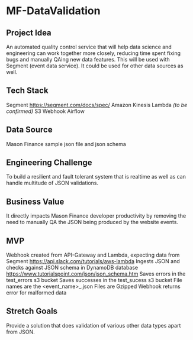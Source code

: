 # MF-DataValidation

## Project Idea
An automated quality control service that will help data science and engineering can work together more closely, reducing time spent fixing bugs and manually QAing new data features.  This will be used with Segment (event data service).  It could be used for other data sources as well.

## Tech Stack
Segment https://segment.com/docs/spec/
Amazon Kinesis
Lambda *(to be confirmed)*
S3
Webhook
Airflow

## Data Source
Mason Finance sample json file and json schema

## Engineering Challenge
To build a resilient and fault tolerant system that is realtime as well as can handle multitude of JSON validations.

## Business Value
It directly impacts Mason Finance developer productivity by removing the need to manually QA the JSON being produced by the website events.

## MVP
Webhook created from API-Gateway and Lambda, expecting data from Segment
https://api.slack.com/tutorials/aws-lambda
Ingests JSON and checks against JSON schema in DynamoDB database
https://www.tutorialspoint.com/json/json_schema.htm
Saves errors in the test_errors s3 bucket
Saves successes in the test_sucess s3 bucket
File names are the <event_name>_<timestamp>.json
Files are Gzipped
Webhook returns error for malformed data

## Stretch Goals
Provide a solution that does validation of various other data types apart from JSON.
